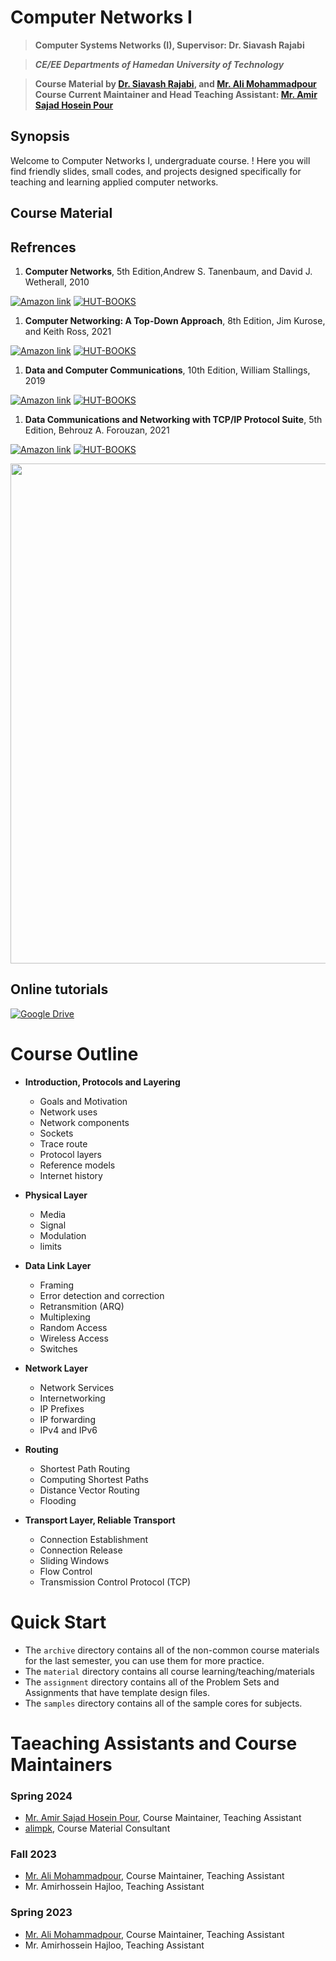 # **Computer Networks I**

> **Computer Systems Networks (I), Supervisor: Dr. Siavash Rajabi**

> ***CE/EE Departments of Hamedan University of Technology***

> **Course Material by [Dr. Siavash Rajabi](https://scholar.google.com/citations?user=QhTEvqsAAAAJ), and [Mr. Ali Mohammadpour](https://github.com/alimpk)**
> **Course Current Maintainer and Head Teaching Assistant: [Mr. Amir Sajad Hosein Pour](https://github.com/crisiroid)**

## Synopsis
Welcome to Computer Networks I, undergraduate course. ! Here you will find friendly slides, small codes, and projects designed specifically for teaching and learning applied computer networks.


## Course Material

## Refrences

1. **Computer Networks**, 5th Edition,Andrew S. Tanenbaum, and David J. Wetherall, 2010

[![Amazon link](https://img.shields.io/badge/AMAZON-LINK-orange)](https://www.amazon.com/Computer-Networks-5th-Andrew-Tanenbaum/dp/0132126958) [![HUT-BOOKS](https://img.shields.io/badge/HUT--BOOK-Download-green)](http://simorgh.hut.ac.ir/simwebclt/WebAccess/SimwebPortal.dll)

1. **Computer Networking: A Top-Down Approach**, 8th Edition, Jim Kurose, and Keith Ross, 2021

[![Amazon link](https://img.shields.io/badge/AMAZON-LINK-orange)](https://www.amazon.com/Computer-Networking-Top-Down-James-Kurose/dp/9356061319) [![HUT-BOOKS](https://img.shields.io/badge/HUT--BOOK-Download-green)](http://simorgh.hut.ac.ir/simwebclt/WebAccess/SimwebPortal.dll)

1. **Data and Computer Communications**, 10th Edition, William Stallings, 2019

[![Amazon link](https://img.shields.io/badge/AMAZON-LINK-orange)](https://www.amazon.com/Computer-Communications-William-Stallings-Books/dp/0133506487) [![HUT-BOOKS](https://img.shields.io/badge/HUT--BOOK-Download-green)](http://simorgh.hut.ac.ir/simwebclt/WebAccess/SimwebPortal.dll)

1. **Data Communications and Networking with TCP/IP Protocol Suite**, 5th Edition, Behrouz A. Forouzan, 2021

[![Amazon link](https://img.shields.io/badge/AMAZON-LINK-orange)](https://www.amazon.com/Data-Communications-Networking-Protocol-Suite-dp-0078022096/dp/0078022096) [![HUT-BOOKS](https://img.shields.io/badge/HUT--BOOK-Download-green)](http://simorgh.hut.ac.ir/simwebclt/WebAccess/SimwebPortal.dll)
   

<p align="center">
  <img width="800" src="./raw/img/references-covers.jpg">
</p>

## Online tutorials

[![Google Drive](https://img.shields.io/badge/Google%20Drive-4285F4?style=for-the-badge&logo=googledrive&logoColor=white)](https://drive.google.com/drive/u/0/folders/1TTcXxTn1Q5iqyGGkqTOlnW9i039y5JQa)

# Course Outline

* **Introduction, Protocols and Layering**
    * Goals and Motivation
    * Network uses
    * Network components
    * Sockets
    * Trace route
    * Protocol layers
    * Reference models
    * Internet history

* **Physical Layer**
    * Media
    * Signal
    * Modulation
    * limits

* **Data Link Layer**
    * Framing
    * Error detection and correction
    * Retransmition (ARQ)
    * Multiplexing
    * Random Access
    * Wireless Access
    * Switches

* **Network Layer**
    * Network Services
    * Internetworking
    * IP Prefixes
    * IP forwarding
    * IPv4 and IPv6

* **Routing**
    * Shortest Path Routing
    * Computing Shortest Paths
    * Distance Vector Routing
    * Flooding

* **Transport Layer, Reliable Transport**
    * Connection Establishment
    * Connection Release
    * Sliding Windows
    * Flow Control
    * Transmission Control Protocol (TCP)

# Quick Start

* The `archive` directory contains all of the non-common course materials for the last semester, you can use them for more practice.
* The `material` directory contains all course learning/teaching/materials
* The `assignment` directory contains all of the Problem Sets and Assignments that have template design files.
* The `samples` directory contains all of the sample cores for subjects.

# Taeaching Assistants and Course Maintainers

### Spring 2024
* [Mr. Amir Sajad Hosein Pour](https://github.com/crisiroid), Course Maintainer, Teaching Assistant
* [alimpk](https://github.com/alimpk), Course Material Consultant

### Fall 2023
* [Mr. Ali Mohammadpour](https://github.com/alimpk), Course Maintainer, Teaching Assistant
* Mr. Amirhossein Hajloo, Teaching Assistant

 ### Spring 2023
* [Mr. Ali Mohammadpour](https://github.com/alimpk), Course Maintainer, Teaching Assistant
* Mr. Amirhossein Hajloo, Teaching Assistant

